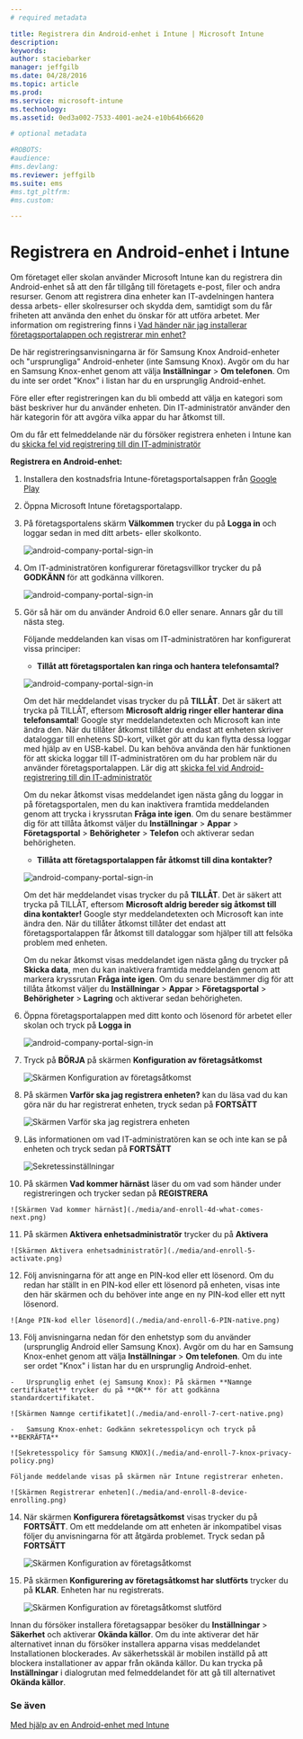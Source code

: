```yaml
---
# required metadata

title: Registrera din Android-enhet i Intune | Microsoft Intune
description:
keywords:
author: staciebarker
manager: jeffgilb
ms.date: 04/28/2016
ms.topic: article
ms.prod:
ms.service: microsoft-intune
ms.technology:
ms.assetid: 0ed3a002-7533-4001-ae24-e10b64b66620

# optional metadata

#ROBOTS:
#audience:
#ms.devlang:
ms.reviewer: jeffgilb
ms.suite: ems
#ms.tgt_pltfrm:
#ms.custom:

---
```



# Registrera en Android-enhet i Intune

Om företaget eller skolan använder Microsoft Intune kan du registrera din Android-enhet så att den får tillgång till företagets e-post, filer och andra resurser. Genom att registrera dina enheter kan IT-avdelningen hantera dessa arbets- eller skolresurser och skydda dem, samtidigt som du får friheten att använda den enhet du önskar för att utföra arbetet. Mer information om registrering finns i [Vad händer när jag installerar företagsportalappen och registrerar min enhet?](what-happens-if-you-install-the-Company-Portal-app-and-enroll-your-device-in-intune-android.md)

De här registreringsanvisningarna är för Samsung Knox Android-enheter och "ursprungliga" Android-enheter (inte Samsung Knox). Avgör om du har en Samsung Knox-enhet genom att välja **Inställningar** &gt; **Om telefonen**. Om du inte ser ordet "Knox" i listan har du en ursprunglig Android-enhet.

Före eller efter registreringen kan du bli ombedd att välja en kategori som bäst beskriver hur du använder enheten. Din IT-administratör använder den här kategorin för att avgöra vilka appar du har åtkomst till.

Om du får ett felmeddelande när du försöker registrera enheten i Intune kan du [skicka fel vid registrering till din IT-administratör](send-enrollment-errors-to-your-it-administrator-android.md)

**Registrera en Android-enhet:**

1.  Installera den kostnadsfria Intune-företagsportalsappen från [Google Play](http://play.google.com/store/apps/details?id=com.microsoft.windowsintune.companyportal)

2.  Öppna Microsoft Intune företagsportalapp.

3.  På företagsportalens skärm **Välkommen** trycker du på **Logga in** och loggar sedan in med ditt arbets- eller skolkonto.

    ![android-company-portal-sign-in](./media/and-enroll-0-welcome-screen.png)   

4.  Om IT-administratören konfigurerar företagsvillkor trycker du på **GODKÄNN** för att godkänna villkoren.

    ![android-company-portal-sign-in](./media/and-enroll-3-accept-terms.png)

5.  Gör så här om du använder Android 6.0 eller senare. Annars går du till nästa steg. 

    Följande meddelanden kan visas om IT-administratören har konfigurerat vissa principer:
    -   **Tillåt att företagsportalen kan ringa och hantera telefonsamtal?**

    ![android-company-portal-sign-in](./media/and-enroll-3a-allow-phone-access.png)

    Om det här meddelandet visas trycker du på **TILLÅT**. Det är säkert att trycka på TILLÅT, eftersom **Microsoft aldrig ringer eller hanterar dina telefonsamtal**! Google styr meddelandetexten och Microsoft kan inte ändra den. När du tillåter åtkomst tillåter du endast att enheten skriver dataloggar till enhetens SD-kort, vilket gör att du kan flytta dessa loggar med hjälp av en USB-kabel. Du kan behöva använda den här funktionen för att skicka loggar till IT-administratören om du har problem när du använder företagsportalappen. Lär dig att [skicka fel vid Android-registrering till din IT-administratör](send-enrollment-errors-to-your-it-administrator-android.md)

    Om du nekar åtkomst visas meddelandet igen nästa gång du loggar in på företagsportalen, men du kan inaktivera framtida meddelanden genom att trycka i kryssrutan **Fråga inte igen**.  Om du senare bestämmer dig för att tillåta åtkomst väljer du **Inställningar** &gt; **Appar** &gt; **Företagsportal** &gt; **Behörigheter** &gt; **Telefon** och aktiverar sedan behörigheten.

    -   **Tillåta att företagsportalappen får åtkomst till dina kontakter?**

    ![android-company-portal-sign-in](./media/and-enroll-3b-allow-contacts-access.png)

    Om det här meddelandet visas trycker du på **TILLÅT**. Det är säkert att trycka på TILLÅT, eftersom **Microsoft aldrig bereder sig åtkomst till dina kontakter!** Google styr meddelandetexten och Microsoft kan inte ändra den. När du tillåter åtkomst tillåter det endast att företagsportalappen får åtkomst till dataloggar som hjälper till att felsöka problem med enheten.

    Om du nekar åtkomst visas meddelandet igen nästa gång du trycker på **Skicka data**, men du kan inaktivera framtida meddelanden genom att markera kryssrutan **Fråga inte igen**. Om du senare bestämmer dig för att tillåta åtkomst väljer du **Inställningar** &gt; **Appar** &gt; **Företagsportal** &gt; **Behörigheter** &gt; **Lagring** och aktiverar sedan behörigheten.

6.  Öppna företagsportalappen med ditt konto och lösenord för arbetet eller skolan och tryck på **Logga in**

    ![android-company-portal-sign-in](./media/and-enroll-2-cp-sign-in.png)

7.  Tryck på **BÖRJA** på skärmen **Konfiguration av företagsåtkomst**

    ![Skärmen Konfiguration av företagsåtkomst](./media/and-enroll-4a-comp-access-setup.png)

8.  På skärmen **Varför ska jag registrera enheten?** kan du läsa vad du kan göra när du har registrerat enheten, tryck sedan på **FORTSÄTT**

    ![Skärmen Varför ska jag registrera enheten](./media/and-enroll-4b-why-enroll.png)

9.  Läs informationen om vad IT-administratören kan se och inte kan se på enheten och tryck sedan på **FORTSÄTT**

    ![Sekretessinställningar](./media/and-enroll-4c-we-care-privacy.png)

10.  På skärmen **Vad kommer härnäst** läser du om vad som händer under registreringen och trycker sedan på **REGISTRERA**

    ![Skärmen Vad kommer härnäst](./media/and-enroll-4d-what-comes-next.png)

11.  På skärmen **Aktivera enhetsadministratör** trycker du på **Aktivera**

    ![Skärmen Aktivera enhetsadministratör](./media/and-enroll-5-activate.png)

12.  Följ anvisningarna för att ange en PIN-kod eller ett lösenord. Om du redan har ställt in en PIN-kod eller ett lösenord på enheten, visas inte den här skärmen och du behöver inte ange en ny PIN-kod eller ett nytt lösenord.

    ![Ange PIN-kod eller lösenord](./media/and-enroll-6-PIN-native.png)

13.  Följ anvisningarna nedan för den enhetstyp som du använder (ursprunglig Android eller Samsung Knox). Avgör om du har en Samsung Knox-enhet genom att välja **Inställningar** &gt; **Om telefonen**. Om du inte ser ordet "Knox" i listan har du en ursprunglig Android-enhet.

    -   Ursprunglig enhet (ej Samsung Knox): På skärmen **Namnge certifikatet** trycker du på **OK** för att godkänna standardcertifikatet.

    ![Skärmen Namnge certifikatet](./media/and-enroll-7-cert-native.png)

    -   Samsung Knox-enhet: Godkänn sekretesspolicyn och tryck på **BEKRÄFTA**

    ![Sekretesspolicy för Samsung KNOX](./media/and-enroll-7-knox-privacy-policy.png)

    Följande meddelande visas på skärmen när Intune registrerar enheten.

    ![Skärmen Registrerar enheten](./media/and-enroll-8-device-enrolling.png)

14. När skärmen **Konfigurera företagsåtkomst** visas trycker du på **FORTSÄTT**. Om ett meddelande om att enheten är inkompatibel visas följer du anvisningarna för att åtgärda problemet. Tryck sedan på **FORTSÄTT**

    ![Skärmen Konfiguration av företagsåtkomst](./media/and-enroll-9-comp-access-setup.png)  

11. På skärmen **Konfigurering av företagsåtkomst har slutförts** trycker du på **KLAR**. Enheten har nu registrerats.

    ![Skärmen Konfiguration av företagsåtkomst slutförd](./media/and-enroll-10-comp-access-setup-complete.png)

Innan du försöker installera företagsappar besöker du **Inställningar** &gt; **Säkerhet** och aktiverar **Okända källor**. Om du inte aktiverar det här alternativet innan du försöker installera apparna visas meddelandet Installationen blockerades. Av säkerhetsskäl är mobilen inställd på att blockera installationer av appar från okända källor. Du kan trycka på **Inställningar** i dialogrutan med felmeddelandet för att gå till alternativet **Okända källor**.


### Se även
[Med hjälp av en Android-enhet med Intune](using-your-android-device-with-intune.md)


<!--HONumber=May16_HO2-->


